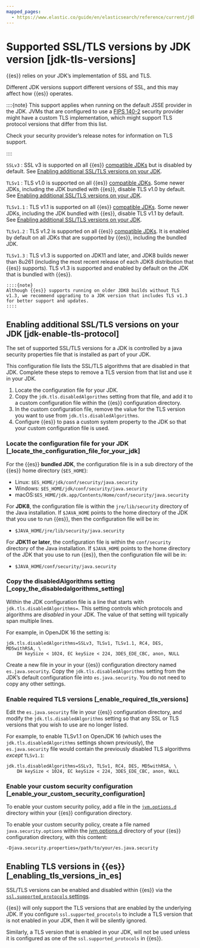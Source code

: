 ```yaml
---
mapped_pages:
  - https://www.elastic.co/guide/en/elasticsearch/reference/current/jdk-tls-versions.html
---
```


# Supported SSL/TLS versions by JDK version [jdk-tls-versions]

{{es}} relies on your JDK’s implementation of SSL and TLS.

Different JDK versions support different versions of SSL, and this may affect how {{es}} operates.

::::{note}
This support applies when running on the default JSSE provider in the JDK. JVMs that are configured to use a [FIPS 140-2](fips-140-2.md) security provider might have a custom TLS implementation, which might support TLS protocol versions that differ from this list.

Check your security provider’s release notes for information on TLS support.

::::


`SSLv3`
:   SSL v3 is supported on all {{es}} [compatible JDKs](../deploy/self-managed/installing-elasticsearch.md#jvm-version) but is disabled by default. See [Enabling additional SSL/TLS versions on your JDK](#jdk-enable-tls-protocol).

`TLSv1`
:   TLS v1.0 is supported on all {{es}} [compatible JDKs](../deploy/self-managed/installing-elasticsearch.md#jvm-version). Some newer JDKs, including the JDK bundled with {{es}}, disable TLS v1.0 by default. See [Enabling additional SSL/TLS versions on your JDK](#jdk-enable-tls-protocol).

`TLSv1.1`
:   TLS v1.1 is supported on all {{es}} [compatible JDKs](../deploy/self-managed/installing-elasticsearch.md#jvm-version). Some newer JDKs, including the JDK bundled with {{es}}, disable TLS v1.1 by default. See [Enabling additional SSL/TLS versions on your JDK](#jdk-enable-tls-protocol).

`TLSv1.2`
:   TLS v1.2 is supported on all {{es}} [compatible JDKs](../deploy/self-managed/installing-elasticsearch.md#jvm-version). It is enabled by default on all JDKs that are supported by {{es}}, including the bundled JDK.

`TLSv1.3`
:   TLS v1.3 is supported on JDK11 and later, and JDK8 builds newer than 8u261 (including the most recent release of each JDK8 distribution that {{es}} supports). TLS v1.3 is supported and enabled by default on the JDK that is bundled with {{es}}.

    ::::{note}
    Although {{es}} supports running on older JDK8 builds without TLS v1.3, we recommend upgrading to a JDK version that includes TLS v1.3 for better support and updates.
    ::::


## Enabling additional SSL/TLS versions on your JDK [jdk-enable-tls-protocol]

The set of supported SSL/TLS versions for a JDK is controlled by a java security properties file that is installed as part of your JDK.

This configuration file lists the SSL/TLS algorithms that are disabled in that JDK. Complete these steps to remove a TLS version from that list and use it in your JDK.

1. Locate the configuration file for your JDK.
2. Copy the `jdk.tls.disabledAlgorithms` setting from that file, and add it to a custom configuration file within the {{es}} configuration directory.
3. In the custom configuration file, remove the value for the TLS version you want to use from `jdk.tls.disabledAlgorithms`.
4. Configure {{es}} to pass a custom system property to the JDK so that your custom configuration file is used.

### Locate the configuration file for your JDK [_locate_the_configuration_file_for_your_jdk]

For the {{es}} **bundled JDK**, the configuration file is in a sub directory of the {{es}} home directory (`$ES_HOME`):

* Linux: `$ES_HOME/jdk/conf/security/java.security`
* Windows: `$ES_HOME/jdk/conf/security/java.security`
* macOS:`$ES_HOME/jdk.app/Contents/Home/conf/security/java.security`

For **JDK8**, the configuration file is within the `jre/lib/security` directory of the Java installation. If `$JAVA_HOME` points to the home directory of the JDK that you use to run {{es}}, then the configuration file will be in:

* `$JAVA_HOME/jre/lib/security/java.security`

For **JDK11 or later**, the configuration file is within the `conf/security` directory of the Java installation. If `$JAVA_HOME` points to the home directory of the JDK that you use to run {{es}}, then the configuration file will be in:

* `$JAVA_HOME/conf/security/java.security`


### Copy the disabledAlgorithms setting [_copy_the_disabledalgorithms_setting]

Within the JDK configuration file is a line that starts with `jdk.tls.disabledAlgorithms=`. This setting controls which protocols and algorithms are *disabled* in your JDK. The value of that setting will typically span multiple lines.

For example, in OpenJDK 16 the setting is:

```text
jdk.tls.disabledAlgorithms=SSLv3, TLSv1, TLSv1.1, RC4, DES, MD5withRSA, \
    DH keySize < 1024, EC keySize < 224, 3DES_EDE_CBC, anon, NULL
```

Create a new file in your in your {{es}} configuration directory named `es.java.security`. Copy the `jdk.tls.disabledAlgorithms` setting from the JDK’s default configuration file into `es.java.security`. You do not need to copy any other settings.


### Enable required TLS versions [_enable_required_tls_versions]

Edit the `es.java.security` file in your {{es}} configuration directory, and modify the `jdk.tls.disabledAlgorithms` setting so that any SSL or TLS versions that you wish to use are no longer listed.

For example, to enable TLSv1.1 on OpenJDK 16 (which uses the `jdk.tls.disabledAlgorithms` settings shown previously), the `es.java.security` file would contain the previously disabled TLS algorithms *except* `TLSv1.1`:

```text
jdk.tls.disabledAlgorithms=SSLv3, TLSv1, RC4, DES, MD5withRSA, \
    DH keySize < 1024, EC keySize < 224, 3DES_EDE_CBC, anon, NULL
```


### Enable your custom security configuration [_enable_your_custom_security_configuration]

To enable your custom security policy, add a file in the [`jvm.options.d`](https://www.elastic.co/guide/en/elasticsearch/reference/current/advanced-configuration.html#set-jvm-options) directory within your {{es}} configuration directory.

To enable your custom security policy, create a file named `java.security.options` within the [jvm.options.d](https://www.elastic.co/guide/en/elasticsearch/reference/current/advanced-configuration.html#set-jvm-options) directory of your {{es}} configuration directory, with this content:

```text
-Djava.security.properties=/path/to/your/es.java.security
```



## Enabling TLS versions in {{es}} [_enabling_tls_versions_in_es]

SSL/TLS versions can be enabled and disabled within {{es}} via the [`ssl.supported_protocols` settings](https://www.elastic.co/guide/en/elasticsearch/reference/current/security-settings.html#ssl-tls-settings).

{{es}} will only support the TLS versions that are enabled by the underlying JDK. If you configure `ssl.supported_procotols` to include a TLS version that is not enabled in your JDK, then it will be silently ignored.

Similarly, a TLS version that is enabled in your JDK, will not be used unless it is configured as one of the `ssl.supported_protocols` in {{es}}.
